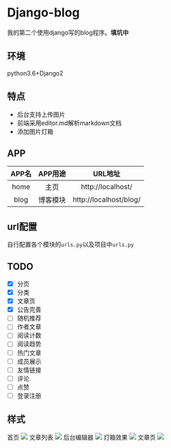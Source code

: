 # Django-blog
我的第二个使用django写的blog程序。**填坑中**

## 环境
python3.6+Django2

## 特点
- 后台支持上传图片
- 前端采用editor.md解析markdown文档
- 添加图片灯箱

## APP
|APP名|APP用途|URL地址|
|:---:|:----:|:---:|
|home|主页|http://localhost/|
|blog|博客模块|http://localhost/blog/|

## url配置
自行配置各个模块的`urls.py`以及项目中`urls.py`

## TODO
- [x] 分页
- [x] 分类
- [x] 文章页
- [x] 公告完善
- [ ] 随机推荐
- [ ] 作者文章
- [ ] 阅读计数
- [ ] 阅读趋势
- [ ] 热门文章
- [ ] 成员展示
- [ ] 友情链接
- [ ] 评论
- [ ] 点赞
- [ ] 登录注册

## 样式
首页
![](https://ws1.sinaimg.cn/large/006xriynly1fxmzfmch6wj31hc1n60zm.jpg)
文章列表
![](https://ws1.sinaimg.cn/large/006xriynly1fxmzgeadytj31hc1x1thn.jpg)
后台编辑器
![](https://ws1.sinaimg.cn/large/006xriynly1fxmzjieiy3j31hc121q7w.jpg)
灯箱效果
![](https://ws1.sinaimg.cn/large/006xriynly1fxmzpgdafyj31hc0p41kx.jpg)
文章页
![](https://ws1.sinaimg.cn/large/006xriynly1fxmzmlidygj31638jjhdu.jpg)